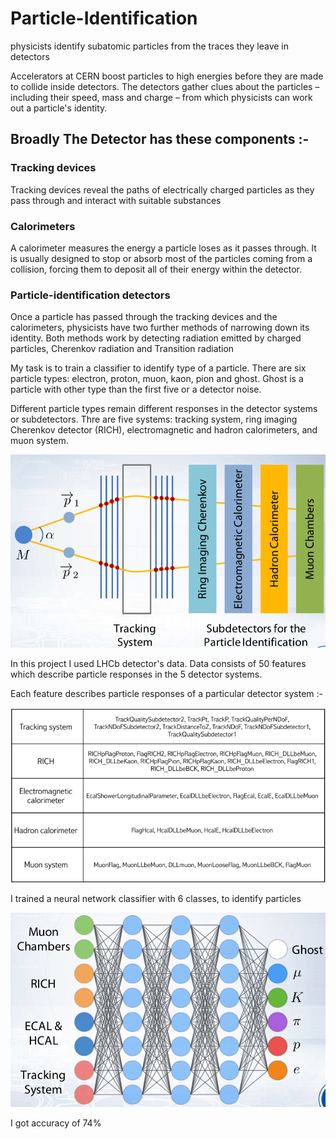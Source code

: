 # Particle-Identification
physicists identify subatomic particles from the traces they leave in detectors

Accelerators at CERN boost particles to high energies before they are made to collide inside detectors. The detectors gather clues about the particles – including their speed, mass and charge – from which physicists can work out a particle's identity.

## Broadly The Detector has these components :-

### Tracking devices
Tracking devices reveal the paths of electrically charged particles as they pass through and interact with suitable substances

### Calorimeters
A calorimeter measures the energy a particle loses as it passes through. It is usually designed to stop or absorb most of the particles coming from a collision, forcing them to deposit all of their energy within the detector.

### Particle-identification detectors
Once a particle has passed through the tracking devices and the calorimeters, physicists have two further methods of narrowing down its identity. Both methods work by detecting radiation emitted by charged particles, Cherenkov radiation and Transition radiation

My task is to train a classifier to identify type of a particle. There are six particle types: electron, proton, muon, kaon, pion and ghost. Ghost is a particle with other type than the first five or a detector noise.

Different particle types remain different responses in the detector systems or subdetectors. Thre are five systems: tracking system, ring imaging Cherenkov detector (RICH), electromagnetic and hadron calorimeters, and muon system.

![](images/img1.png)

In this project I used LHCb detector's data. Data consists of 50 features which describe particle responses in the 5 detector systems.

Each feature describes particle responses of a particular detector system :-

![](images/img3.png)


I trained a neural network classifier with 6 classes, to identify particles

![](images/img2.png)

I got accuracy of 74%
